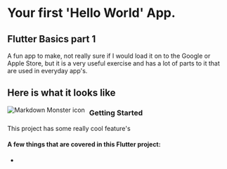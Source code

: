 # Your first 'Hello World' App. 

## Flutter Basics part 1

A fun app to make, not really sure if I would load it on to the Google or Apple Store,
but it is a very useful exercise and has a lot of parts to it that are used in everyday app's.


## Here is what it looks like

<img src="http://briangurtz.com/wp-content/uploads/2019/11/hello_worl_appbar.gif"
     alt="Markdown Monster icon"
     style="float: left; margin-right: 10px;" />

### Getting Started

This project has some really cool feature's 

#### A few things that are covered in this Flutter project:

- 
